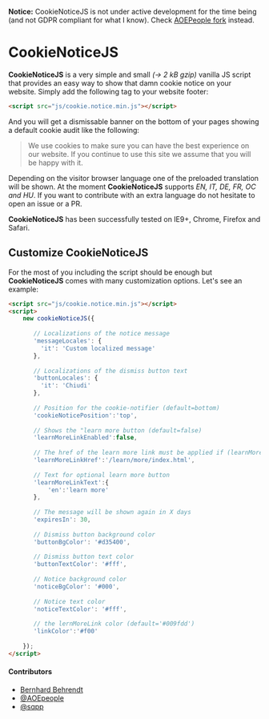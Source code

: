 **Notice:** CookieNoticeJS is not under active development for the time being (and not GDPR compliant for what I know). 
Check  [AOEPeople fork](https://github.com/AOEpeople/cookie-notice) instead.

# CookieNoticeJS

**CookieNoticeJS** is a very simple and small *(→ 2 kB gzip)* vanilla JS script that provides an easy way to show that damn cookie notice on your website.
Simply add the following tag to your website footer:

```html
<script src="js/cookie.notice.min.js"></script>
```

And you will get a dismissable banner on the bottom of your pages showing a default cookie audit like the following:

> We use cookies to make sure you can have the best experience on our website. If you continue to use this site we assume that you will be happy with it.

Depending on the visitor browser language one of the preloaded translation will be shown. 
At the moment **CookieNoticeJS** supports *EN, IT, DE, FR, OC and HU*. 
If you want to contribute with an extra language do not hesitate to open an issue or a PR.

**CookieNoticeJS** has been successfully tested on IE9+, Chrome, Firefox and Safari.

## Customize CookieNoticeJS

For the most of you including the script should be enough but **CookieNoticeJS** comes with many customization options. Let's see an example:

```html
<script src="js/cookie.notice.min.js"></script>
<script>
    new cookieNoticeJS({
    
       // Localizations of the notice message
       'messageLocales': {
         'it': 'Custom localized message'
       },
      
       // Localizations of the dismiss button text
       'buttonLocales': {
         'it': 'Chiudi'
       },
       
       // Position for the cookie-notifier (default=bottom)
       'cookieNoticePosition':'top',
       
       // Shows the "learn more button (default=false)
       'learnMoreLinkEnabled':false,
       
       // The href of the learn more link must be applied if (learnMoreLinkEnabled=true) 
       'learnMoreLinkHref':'/learn/more/index.html',
       
       // Text for optional learn more button
       'learnMoreLinkText':{
           'en':'learn more'
       },
       
       // The message will be shown again in X days
       'expiresIn': 30, 
       
       // Dismiss button background color
       'buttonBgColor': '#d35400',  
       
       // Dismiss button text color
       'buttonTextColor': '#fff', 
         
       // Notice background color
       'noticeBgColor': '#000', 
          
       // Notice text color
       'noticeTextColor': '#fff', 
       
       // the lernMoreLink color (default='#009fdd') 
       'linkColor':'#f00'
          
    });
</script>
```

#### Contributors
* [Bernhard Behrendt](mailto:bernhard.behrendt@aoe.com) 
* [@AOEpeople](https://github.com/AOEpeople) 
* [@sqpp](https://github.com/sqpp)
